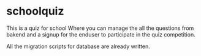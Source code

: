 # schoolquiz

This is a quiz for school Where you can manage the all the questions from bakend and a signup for the enduser to participate in the quiz competition.

All the migration scripts for database are already written.
